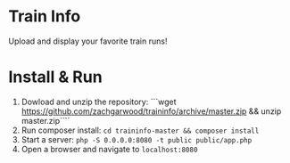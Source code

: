Train Info
==========

Upload and display your favorite train runs!


Install & Run
=============

1. Dowload and unzip the repository: ```wget https://github.com/zachgarwood/traininfo/archive/master.zip && unzip master.zip````
2. Run composer install: ```cd traininfo-master && composer install```
3. Start a server: ```php -S 0.0.0.0:8080 -t public public/app.php```
4. Open a browser and navigate to ```localhost:8080```
